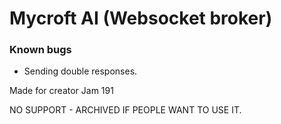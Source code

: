 # Mycroft AI (Websocket broker)

### Known bugs

- Sending double responses.

Made for creator Jam 191

NO SUPPORT - ARCHIVED IF PEOPLE WANT TO USE IT.


